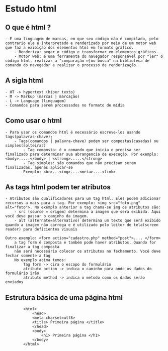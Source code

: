# Estudo html
## O que é html ?
    - É uma linguagem de marcas, em que seu código não é compilado, pelo contrario ele é interpretado e renderizado por meio de um motor web que faz a exibição dos elementos html em formato gráfico.
        - Renderiza: pegar o código e transformar em elementos gráficos.
        - Motor web: é uma ferramenta do navegador responsável por "ler" o código html, realizar a "comparação e|ou busca" na biblioteca de comando do navegador e realizar o processo de renderização.
## A sigla html
    - HT -> hypertext (hiper texto)
    - M -> Markup (marcas | marcação)
    - L -> Language (linguagem)
    - Comandos para serem processados no formato de mídia
## Como usar o html
    - Para usar os comandos html é necessário escreve-los usando tags(palavras-chave);
        - Tags(comandos | palavra-chave) podem ser compostas(casadas) ou simples(solteiras)
            - Tag composta: é o comando que inicia e precisa ser finalizado para determinar sua abrangencia de execução. Por exemplo: <body>.....</body> | <strong>.....</strong>
            - Tag simples: são comandos que não precisam serem finalizadas, apenas aplicar-se
            Exemplo: <br>...<img>....<meta>....<link>

## As tags html podem ter atributos
    - Atributos são qualificadores para um tag html. Eles podem adicionar recursos a mais para a tag. Por exemplo: <img src="foto.png" alt="foto">. No exemplo anterior a tag chama-se img os atributos são: 
        - src (source = origem) determina a imagem que será exibida. Aqui você deve passar o caminho da imagem.
        - alt (alternate=alternativo) determina um texto que será exibido quando a imagem não carrega e é utilizado pelo leitor de tela(screen reader) para deficientes visuais

    Outro exemplo: <form action="cadastro.php" method="post">.... </form>
        a tag form é composta e também pode haver atributos. Quando for finalizar a tag composta
        não será necessário colocar os atributos no fechamento. Você deve fechar somente a tag
        No exemplo acima temos:
            Tag form -> cira o escopo do formulário
            atributo action -> indica o caminho para onde os dados do formulário irão
            atributo method -> indica o método como os dados serão enviados

## Estrutura básica de uma página html

```
        <html>
            <head>
            <meta charset=utf8>
            <title> Primeira página </title>
            </head>
            <body>
                <h1> Primeira página </h1>
            </body>
        </html>
```